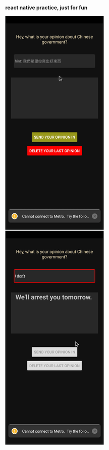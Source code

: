 ### react native practice, just for fun

![screenshot1](screenshots/index1.png)
![screenshot1](screenshots/index2.png)

